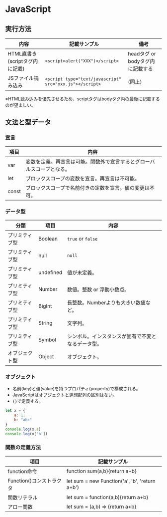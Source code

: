 # JavaScript

## 実行方法

|              内容              |                      記載サンプル                       |               備考               |
| ------------------------------ | ------------------------------------------------------- | -------------------------------- |
| HTML直書き(scriptタグ内に記載) | `<script>alert("XXX")</script>`                         | headタグ or bodyタグ内に記載する |
| JSファイル読み込み             | `<script type="text/javascript" src="xxx.js"></script>` | (同上)                           |

※HTML読み込みを優先させるため、scriptタグはbodyタグ内の最後に記載するのが望ましい。

## 文法と型データ

### 宣言

| 項目  |                                  内容                                  |
| ----- | ---------------------------------------------------------------------- |
| var   | 変数を定義。再宣言は可能。関数外で宣言するとグローバルスコープとなる。 |
| let   | ブロックスコープの変数を宣言。再宣言は不可能。                         |
| const | ブロックスコープで名前付きの定数を宣言。値の変更は不可。               |

### データ型

|      分類      |   項目    |                        内容                        |
| -------------- | --------- | -------------------------------------------------- |
| プリミティブ型 | Boolean   | `true` or `false`                                  |
| プリミティブ型 | null      | `null`                                             |
| プリミティブ型 | undefined | 値が未定義。                                       |
| プリミティブ型 | Number    | 数値。整数 or 浮動小数点。                         |
| プリミティブ型 | BigInt    | 長整数。Numberよりも大きい数値など。               |
| プリミティブ型 | String    | 文字列。                                           |
| プリミティブ型 | Symbol    | シンボル。インスタンスが固有で不変となるデータ型。 |
| オブジェクト型 | Object    | オブジェクト。                                     |

### オブジェクト

- 名前(key)と値(value)を持つプロパティ(property)で構成される。
- JavaScriptはオブジェクトと連想配列の区別はない。
- `{}`で定義する。

```javascript
let x = {
    a: 1,
    b: "abc"
}
console.log(x.a)
console.log(x['b'])
```

### 関数の定義方法

|           項目           |                  記載サンプル                  |
| ------------------------ | ---------------------------------------------- |
| function命令             | function sum(a,b){return a+b}                  |
| Function()コンストラクタ | let sum = new Function('a', 'b', 'return a+b') |
| 関数リテラル             | let sum = function(a,b){return a+b}            |
| アロー関数               | let sum = (a,b) => {return a+b}                |
